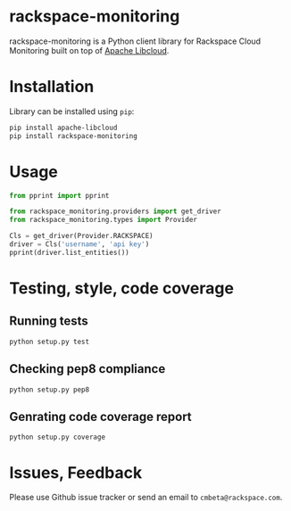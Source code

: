 # rackspace-monitoring

rackspace-monitoring is a Python client library for Rackspace Cloud Monitoring
built on top of [Apache Libcloud](http://libcloud.apache.org).

# Installation

Library can be installed using `pip`:

```bash
pip install apache-libcloud
pip install rackspace-monitoring
```

# Usage

```python
from pprint import pprint

from rackspace_monitoring.providers import get_driver
from rackspace_monitoring.types import Provider

Cls = get_driver(Provider.RACKSPACE)
driver = Cls('username', 'api key')
pprint(driver.list_entities())
```

# Testing, style, code coverage

## Running tests

`python setup.py test`

## Checking pep8 compliance

`python setup.py pep8`

## Genrating code coverage report

`python setup.py coverage`

# Issues, Feedback

Please use Github issue tracker or send an email to `cmbeta@rackspace.com`.
